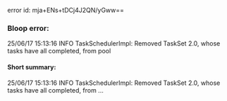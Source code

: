 error id: mja+ENs+tDCj4J2QN/yGww==
### Bloop error:

25/06/17 15:13:16 INFO TaskSchedulerImpl: Removed TaskSet 2.0, whose tasks have all completed, from pool
#### Short summary: 

25/06/17 15:13:16 INFO TaskSchedulerImpl: Removed TaskSet 2.0, whose tasks have all completed, from ...